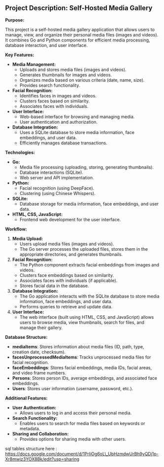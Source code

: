 ## **Project Description: Self-Hosted Media Gallery**

**Purpose:**

This project is a self-hosted media gallery application that allows users to manage, view, and organize their personal media files (images and videos). It combines Go and Python components for efficient media processing, database interaction, and user interface.

**Key Features:**

* **Media Management:**  
  * Uploads and stores media files (images and videos).  
  * Generates thumbnails for images and videos.  
  * Organizes media based on various criteria (date, name, size).  
  * Provides search functionality.  
* **Facial Recognition:**  
  * Identifies faces in images and videos.  
  * Clusters faces based on similarity.  
  * Associates faces with individuals.  
* **User Interface:**  
  * Web-based interface for browsing and managing media.  
  * User authentication and authorization.  
* **Database Integration:**  
  * Uses a SQLite database to store media information, face embeddings, and user data.  
  * Efficiently manages database transactions.

**Technologies:**

* **Go:**  
  * Media file processing (uploading, storing, generating thumbnails).  
  * Database interactions (SQLite).  
  * Web server and API implementation.  
* **Python:**  
  * Facial recognition (using DeepFace).  
  * Clustering (using Chinese Whispers).  
* **SQLite:**  
  * Database storage for media information, face embeddings, and user data.  
* **HTML, CSS, JavaScript:**  
  * Frontend web development for the user interface.

**Workflow:**

1. **Media Upload:**  
   * Users upload media files (images and videos).  
   * The Go server processes the uploaded files, stores them in the appropriate directories, and generates thumbnails.  
2. **Facial Recognition:**  
   * The Python component extracts facial embeddings from images and videos.  
   * Clusters face embeddings based on similarity.  
   * Associates faces with individuals (if applicable).  
   * Stores facial data in the database.  
3. **Database Integration:**  
   * The Go application interacts with the SQLite database to store media information, face embeddings, and user data.  
   * Performs queries to retrieve and update data.  
4. **User Interface:**  
   * The web interface (built using HTML, CSS, and JavaScript) allows users to browse media, view thumbnails, search for files, and manage their gallery.

**Database Structure:**

* **mediaItems**: Stores information about media files (ID, path, type, creation date, checksum).  
* **facesUnprocessedMediaItems**: Tracks unprocessed media files for facial recognition.  
* **faceEmbeddings**: Stores facial embeddings, media IDs, facial areas, and video frame numbers.  
* **Persons**: Stores person IDs, average embeddings, and associated face embeddings.  
* **Users**: Stores user information (username, password, etc.).

**Additional Features:**

* **User Authentication:**  
  * Allows users to log in and access their personal media.  
* **Search Functionality:**  
  * Enables users to search for media files based on keywords or metadata.  
* **Sharing and Collaboration:**  
  * Provides options for sharing media with other users.

sql tables structure here : https://docs.google.com/document/d/1PrIiOg6oL\_UbHzmdwUrBh9yQDj1p-Xr8mwjz3YOX8Bk/edit?usp=sharing  
